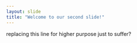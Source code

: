 ```yaml
---
layout: slide
title: "Welcome to our second slide!"
---
```

replacing this line for higher purpose
just to suffer?
